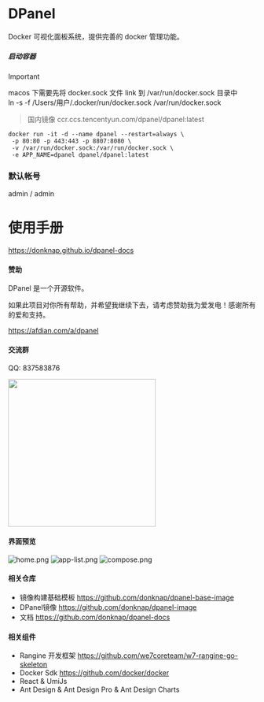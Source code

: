 # DPanel

Docker 可视化面板系统，提供完善的 docker 管理功能。

##### 启动容器

> [!IMPORTANT]  
> macos 下需要先将 docker.sock 文件 link 到 /var/run/docker.sock 目录中 \
> ln -s -f /Users/用户/.docker/run/docker.sock  /var/run/docker.sock

> 国内镜像 ccr.ccs.tencentyun.com/dpanel/dpanel:latest

```
docker run -it -d --name dpanel --restart=always \
 -p 80:80 -p 443:443 -p 8807:8080 \
 -v /var/run/docker.sock:/var/run/docker.sock \
 -e APP_NAME=dpanel dpanel/dpanel:latest 
```

### 默认帐号

admin / admin

# 使用手册

https://donknap.github.io/dpanel-docs

#### 赞助

DPanel 是一个开源软件。

如果此项目对你所有帮助，并希望我继续下去，请考虑赞助我为爱发电！感谢所有的爱和支持。

https://afdian.com/a/dpanel

#### 交流群

QQ: 837583876

<img src="https://github.com/donknap/dpanel-docs/blob/master/storage/image/qq.png?raw=true" width="300" />

#### 界面预览

![home.png](https://s2.loli.net/2024/07/30/5qkCGuWHZyPxoRT.png)
![app-list.png](https://s2.loli.net/2024/05/25/P1RTvFtiwYOB6Hn.png)
![compose.png](https://s2.loli.net/2024/06/12/IHTiGBnzr4RMSla.png)

#### 相关仓库

- 镜像构建基础模板 https://github.com/donknap/dpanel-base-image 
- DPanel镜像 https://github.com/donknap/dpanel-image
- 文档 https://github.com/donknap/dpanel-docs

#### 相关组件

- Rangine 开发框架 https://github.com/we7coreteam/w7-rangine-go-skeleton
- Docker Sdk https://github.com/docker/docker
- React & UmiJs
- Ant Design & Ant Design Pro & Ant Design Charts
